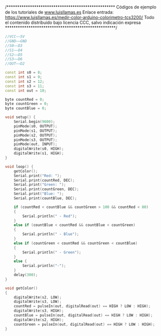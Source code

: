/***************************************************
Códigos de ejemplo de los tutoriales de www.luisllamas.es
Enlace entrada: https://www.luisllamas.es/medir-color-arduino-colorimetro-tcs3200/
Todo el contenido distribuido bajo licencia CCC, salvo indicación expresa
****************************************************/

```cpp
//VCC——5V	
//GND——GND
//S0——D3	
//S1——D4
//S2——D5	
//S3——D6
//OUT——D2

const int s0 = 8;
const int s1 = 9;
const int s2 = 12;
const int s3 = 11;
const int out = 10;

byte countRed = 0;
byte countGreen = 0;
byte countBlue = 0;

void setup() {
	Serial.begin(9600);
	pinMode(s0, OUTPUT);
	pinMode(s1, OUTPUT);
	pinMode(s2, OUTPUT);
	pinMode(s3, OUTPUT);
	pinMode(out, INPUT);
	digitalWrite(s0, HIGH);
	digitalWrite(s1, HIGH);
}

void loop() {
	getColor();
	Serial.print("Red: ");
	Serial.print(countRed, DEC);
	Serial.print("Green: ");
	Serial.print(countGreen, DEC);
	Serial.print("Blue: ");
	Serial.print(countBlue, DEC);

	if (countRed < countBlue && countGreen > 100 && countRed < 80)
	{
		Serial.println(" - Red");
	}
	else if (countBlue < countRed && countBlue < countGreen)
	{
		Serial.println(" - Blue");
	}
	else if (countGreen < countRed && countGreen < countBlue)
	{
		Serial.println(" - Green");
	}
	else {
		Serial.println("-");
	}
	delay(300);
}

void getColor()
{
	digitalWrite(s2, LOW);
	digitalWrite(s3, LOW);
	countRed = pulseIn(out, digitalRead(out) == HIGH ? LOW : HIGH);
	digitalWrite(s3, HIGH);
	countBlue = pulseIn(out, digitalRead(out) == HIGH ? LOW : HIGH);
	digitalWrite(s2, HIGH);
	countGreen = pulseIn(out, digitalRead(out) == HIGH ? LOW : HIGH);
}
```